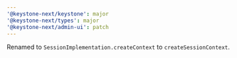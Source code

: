 ```yaml
---
'@keystone-next/keystone': major
'@keystone-next/types': major
'@keystone-next/admin-ui': patch
---
```


Renamed to `SessionImplementation.createContext` to `createSessionContext`.
